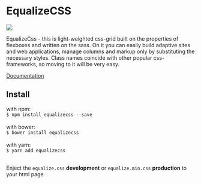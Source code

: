 # EqualizeCSS

<img src="https://pp.userapi.com/c837622/v837622384/2a6f0/RPRMTfXcucs.jpg"></img>

EqualizeCss - this is light-weighted css-grid built on the properties of flexboxes and written on the sass. On it you can easily build adaptive sites and web applications, manage columns and markup only by substituting the necessary styles. Class names coincide with other popular css-frameworks, so moving to it will be very easy.

<a href="https://equalizecss.com/">Documentation</a>

## Install
with npm:<br/>
`$ npm install equalizecss --save` <br/><br/>
with bower:<br/>
`$ bower install equalizecss` <br/><br/>
with yarn:<br/>
`$ yarn add equalizecss` <br/><br/>

Enject the `equalize.css` __development__ or `equalize.min.css` __production__ to your html page.
